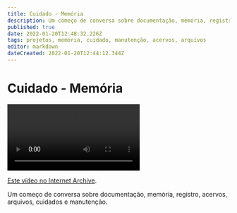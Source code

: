 ```yaml
---
title: Cuidado - Memória
description: Um começo de conversa sobre documentação, memória, registro, acervos, arquivos, cuidados e manutenção.
published: true
date: 2022-01-20T12:48:32.226Z
tags: projetos, memória, cuidado, manutenção, acervos, arquivos
editor: markdown
dateCreated: 2022-01-20T12:44:12.344Z
---
```


# Cuidado - Memória

<video controls>
  <source src="https://archive.org/download/cuidado-memoria/cuidado-memoria.webm" type="video/webm">
  Seu navegador não suporta vídeos embutidos
</video>

[Este vídeo no Internet Archive](https://archive.org/details/cuidado-memoria).

Um começo de conversa sobre documentação, memória, registro, acervos, arquivos, cuidados e manutenção.